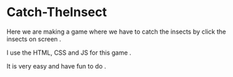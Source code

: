 # Catch-TheInsect
Here we are making a game where we have to catch the insects by click the insects on screen .

I use the HTML, CSS and JS for this game .


It is very easy and have fun to do .
